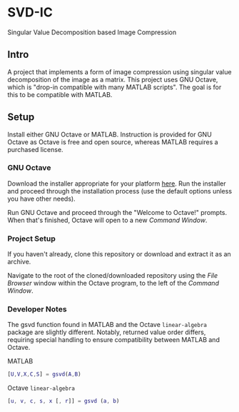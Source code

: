 # SVD-IC
Singular Value Decomposition based Image Compression

## Intro
A project that implements a form of image compression using singular value
decomposition of the image as a matrix. This project uses GNU Octave, which
is "drop-in compatible with many MATLAB scripts". The goal is for this to
be compatible with MATLAB.

## Setup
Install either GNU Octave or MATLAB. Instruction is provided for GNU Octave as
Octave is free and open source, whereas MATLAB requires a purchased license.

### GNU Octave
Download the installer appropriate for your platform [here](https://www.gnu.org/software/octave/#install).
Run the installer and proceed through the installation process (use the default
  options unless you have other needs).

Run GNU Octave and proceed through the "Welcome to Octave!" prompts. When that's
finished, Octave will open to a new *Command Window*.

### Project Setup
If you haven't already, clone this repository or download and extract it as an
archive.

Navigate to the root of the cloned/downloaded repository using the *File Browser*
window within the Octave program, to the left of the *Command Window*.


### Developer Notes
The gsvd function found in MATLAB and the Octave `linear-algebra` package are
slightly different. Notably, returned value order differs, requiring special
handling to ensure compatibility between MATLAB and Octave.

MATLAB
```matlab
[U,V,X,C,S] = gsvd(A,B)
```

Octave `linear-algebra`
```matlab
[u, v, c, s, x [, r]] = gsvd (a, b)
```
